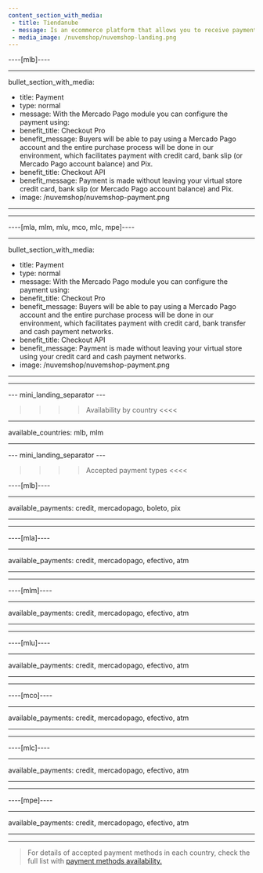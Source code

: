 ```yaml
---
content_section_with_media:
 - title: Tiendanube
 - message: Is an ecommerce platform that allows you to receive payments with Mercado Pago. Tiendanube adapts to each type of business in different ways, allowing the layout of stores to be unique.
 - media_image: /nuvemshop/nuvemshop-landing.png 
---
```

 
----[mlb]---- 

---
bullet_section_with_media:
 - title: Payment
 - type: normal
 - message: With the Mercado Pago module you can configure the payment using:
 - benefit_title: Checkout Pro
 - benefit_message: Buyers will be able to pay using a Mercado Pago account and the entire purchase process will be done in our environment, which facilitates payment with credit card, bank slip (or Mercado Pago account balance) and Pix.
 - benefit_title: Checkout API
 - benefit_message: Payment is made without leaving your virtual store credit card, bank slip (or Mercado Pago account balance) and Pix.
 - image: /nuvemshop/nuvemshop-payment.png 
---
------------
----[mla, mlm, mlu, mco, mlc, mpe]----

---
bullet_section_with_media:
 - title: Payment
 - type: normal
 - message: With the Mercado Pago module you can configure the payment using:
 - benefit_title: Checkout Pro
 - benefit_message: Buyers will be able to pay using a Mercado Pago account and the entire purchase process will be done in our environment, which facilitates payment with credit card, bank transfer and cash payment networks.
 - benefit_title: Checkout API
 - benefit_message: Payment is made without leaving your virtual store using your credit card and cash payment networks.
 - image: /nuvemshop/nuvemshop-payment.png 
---
------------

--- mini_landing_separator ---
 
>>>> Availability by country <<<<
---
available_countries: mlb, mlm

---
 
--- mini_landing_separator ---
 
>>>> Accepted payment types <<<<
 
----[mlb]----

---
available_payments: credit, mercadopago, boleto, pix

---
------------

----[mla]---- 

---
available_payments: credit, mercadopago, efectivo, atm

----
------------

----[mlm]---- 

---
available_payments: credit, mercadopago, efectivo, atm

----
------------

----[mlu]---- 

---
available_payments: credit, mercadopago, efectivo, atm

----
------------

----[mco]---- 

---
available_payments: credit, mercadopago, efectivo, atm

----
------------

----[mlc]---- 

---
available_payments: credit, mercadopago, efectivo, atm

----
------------

----[mpe]---- 

---
available_payments: credit, mercadopago, efectivo, atm

----
------------
> For details of accepted payment methods in each country, check the full list with [payment methods availability.](/developers/en/docs/sales-processing/payment-methods)